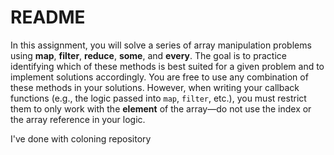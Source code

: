 # README  

In this assignment, you will solve a series of array manipulation problems using **map**, **filter**, **reduce**, **some**, and **every**. The goal is to practice identifying which of these methods is best suited for a given problem and to implement solutions accordingly. You are free to use any combination of these methods in your solutions. However, when writing your callback functions (e.g., the logic passed into `map`, `filter`, etc.), you must restrict them to only work with the **element** of the array—do not use the index or the array reference in your logic.

I've done with coloning repository  